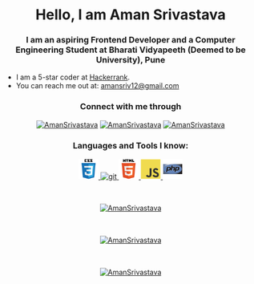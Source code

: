 <!--
**AmanSrivastava12/AmanSrivastava12** is a ✨ _special_ ✨ repository because its `README.md` (this file) appears on your GitHub profile.-->

<h1 align="center">Hello, I am Aman Srivastava</h1>
<h3 align="center">I am an aspiring Frontend Developer and a Computer Engineering Student at Bharati Vidyapeeth (Deemed to be University), Pune</h3>

- I am a 5-star coder at <a href="https://www.hackerrank.com/amansriv12" target="_blank">Hackerrank</a>. 
- You can reach me out at: amansriv12@gmail.com

<h3 align="center">Connect with me through</h3>
<p align="center">
<a href="https://twitter.com/AmanSriv12" target="blank"><img align="center" src="https://logodownload.org/wp-content/uploads/2014/09/twitter-logo-4.png" alt="AmanSrivastava" height="30" width="40" /></a>
<a href="https://www.linkedin.com/in/aman-srivastava-320601215/" target="blank"><img align="center" src="https://image.flaticon.com/icons/png/512/174/174857.png" alt="AmanSrivastava" height="30" width="40" /></a>
<a href="https://instagram.com/_aman__srivastava_" target="blank"><img align="center" src="https://www.edigitalagency.com.au/wp-content/uploads/instagram-logo-svg-vector-for-print.svg" alt="AmanSrivastava" height="30" width="40" /></a>
</p>

<h3 align="center">Languages and Tools I know:</h3>
<p align="center"> <a href="https://www.w3schools.com/css/" target="_blank"> <img src="https://raw.githubusercontent.com/devicons/devicon/master/icons/css3/css3-original-wordmark.svg" alt="css3" width="40" height="40"/> </a>    <a href="https://git-scm.com/" target="_blank"> <img src="https://www.vectorlogo.zone/logos/git-scm/git-scm-icon.svg" alt="git" width="40" height="40"/> </a>    <a href="https://www.w3schools.com/html/" target="_blank"> <img src="https://raw.githubusercontent.com/devicons/devicon/master/icons/html5/html5-original-wordmark.svg" alt="html5" width="40" height="40"/> </a>    <a href="https://developer.mozilla.org/en-US/docs/Web/JavaScript" target="_blank"> <img src="https://raw.githubusercontent.com/devicons/devicon/master/icons/javascript/javascript-original.svg" alt="javascript" width="40" height="40"/> </a>    <a href="https://www.php.net" target="_blank"> <img src="https://raw.githubusercontent.com/devicons/devicon/master/icons/php/php-original.svg" alt="php" width="40" height="40"/></p>
<br>
<p align="center"><img align="center" src="https://github-readme-stats.vercel.app/api/top-langs?username=AmanSrivastava12&show_icons=true&locale=en&layout=compact" alt="AmanSrivastava" /></p>
<br>
<p align="center"><img align="center" src="https://github-readme-stats.vercel.app/api?username=AmanSrivastava12&show_icons=true&locale=en" alt="AmanSrivastava" /></p>
<br>
<p align="center"><img align="center" src="https://github-readme-streak-stats.herokuapp.com/?user=AmanSrivastava12&theme=blueberry&date_format=M%20j%5B%2C%20Y%5D" alt="AmanSrivastava" /></p>
